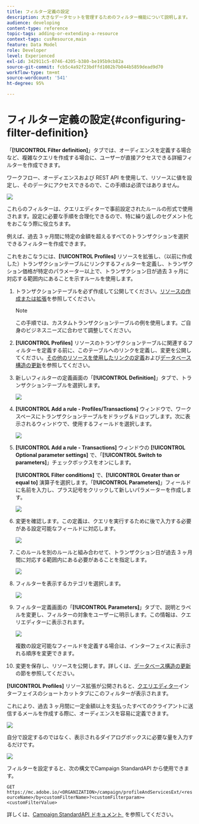 ```yaml
---
title: フィルター定義の設定
description: 大きなデータセットを管理するためのフィルター機能について説明します。
audience: developing
content-type: reference
topic-tags: adding-or-extending-a-resource
context-tags: cusResource,main
feature: Data Model
role: Developer
level: Experienced
exl-id: 342911c5-0746-4205-b380-be195b9cb82a
source-git-commit: fcb5c4a92f23bdffd1082b7b044b5859dead9d70
workflow-type: tm+mt
source-wordcount: '541'
ht-degree: 95%

---
```


# フィルター定義の設定{#configuring-filter-definition}

「**[!UICONTROL Filter definition]**」タブでは、オーディエンスを定義する場合など、複雑なクエリを作成する場合に、ユーザーが直接アクセスできる詳細フィルターを作成できます。

ワークフロー、オーディエンスおよび REST API を使用して、リソースに値を設定し、そのデータにアクセスできるので、この手順は必須ではありません。

![](assets/custom_resource_filter-definition.png)

これらのフィルターは、クエリエディターで事前設定されたルールの形式で使用されます。設定に必要な手順を合理化できるので、特に繰り返しのセグメント化をおこなう際に役立ちます。

例えば、過去 3 ヶ月間に特定の金額を超えるすべてのトランザクションを選択できるフィルターを作成できます。

これをおこなうには、**[!UICONTROL Profiles]** リソースを拡張し、（以前に作成した）トランザクションテーブルにリンクするフィルターを定義し、トランザクション価格が特定のパラメーター以上で、トランザクション日が過去 3 ヶ月に対応する範囲内にあることを示すルールを使用します。

1. トランザクションテーブルを必ず作成して公開してください。[リソースの作成または拡張](../../developing/using/creating-or-extending-the-resource.md)を参照してください。

   >[!NOTE]
   >
   >この手順では、カスタムトランザクションテーブルの例を使用します。ご自身のビジネスニーズに合わせて調整してください。

1. **[!UICONTROL Profiles]** リソースのトランザクションテーブルに関連するフィルターを定義する前に、このテーブルへのリンクを定義し、変更を公開してください。[その他のリソースを使用したリンクの定義](../../developing/using/configuring-the-resource-s-data-structure.md#defining-links-with-other-resources)および[データベース構造の更新](../../developing/using/updating-the-database-structure.md)を参照してください。
1. 新しいフィルターの定義画面の「**[!UICONTROL Definition]**」タブで、トランザクションテーブルを選択します。

   ![](assets/custom_resource_filter-definition_example-empty.png)

1. **[!UICONTROL Add a rule - Profiles/Transactions]** ウィンドウで、ワークスペースにトランザクションテーブルをドラッグ＆ドロップします。次に表示されるウィンドウで、使用するフィールドを選択します。

   ![](assets/custom_resource_filter-definition_example-field.png)

1. **[!UICONTROL Add a rule - Transactions]** ウィンドウの **[!UICONTROL Optional parameter settings]** で、「**[!UICONTROL Switch to parameters]**」チェックボックスをオンにします。

   **[!UICONTROL Filter conditions]** で、**[!UICONTROL Greater than or equal to]** 演算子を選択します。「**[!UICONTROL Parameters]**」フィールドに名前を入力し、プラス記号をクリックして新しいパラメーターを作成します。

   ![](assets/custom_resource_filter-definition_example-parameter.png)

1. 変更を確認します。この定義は、クエリを実行するために後で入力する必要がある設定可能なフィールドに対応します。

   ![](assets/custom_resource_filter-definition_ex_edit-rule.png)

1. このルールを別のルールと組み合わせて、トランザクション日が過去 3 ヶ月間に対応する範囲内にある必要があることを指定します。

   ![](assets/custom_resource_filter-definition_example.png)

1. フィルターを表示するカテゴリを選択します。

   ![](assets/custom_resource_filter-definition_category.png)

1. フィルター定義画面の「**[!UICONTROL Parameters]**」タブで、説明とラベルを変更し、フィルターの対象をユーザーに明示します。この情報は、クエリエディターに表示されます。

   ![](assets/custom_resource_filter-definition_parameters.png)

   複数の設定可能なフィールドを定義する場合は、インターフェイスに表示される順序を変更できます。

1. 変更を保存し、リソースを公開します。詳しくは、[データベース構造の更新](../../developing/using/updating-the-database-structure.md)の節を参照してください。

**[!UICONTROL Profiles]** リソース拡張が公開されると、[クエリエディター](../../automating/using/editing-queries.md)インターフェイスのショートカットタブにこのフィルターが表示されます。

これにより、過去 3 ヶ月間に一定金額以上を支払ったすべてのクライアントに送信するメールを作成する際に、オーディエンスを容易に定義できます。

![](assets/custom_resource_filter-definition_email-audience.png)

自分で設定するのではなく、表示されるダイアログボックスに必要な量を入力するだけです。

![](assets/custom_resource_filter-definition_email-audience_filter.png)

フィルターを設定すると、次の構文でCampaign StandardAPI から使用できます。

`GET https://mc.adobe.io/<ORGANIZATION>/campaign/profileAndServicesExt/<resourceName>/by<customFilterName>?<customFilterparam>=<customFilterValue>`

詳しくは、[Campaign StandardAPI ドキュメント &#x200B;](../../api/using/filtering.md#custom-filters) を参照してください。
